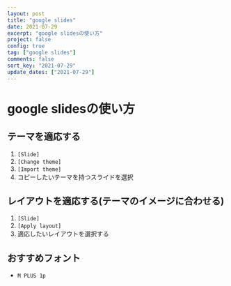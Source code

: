 ```yaml
---
layout: post
title: "google slides"
date: 2021-07-29
excerpt: "google slidesの使い方"
project: false
config: true
tag: ["google slides"]
comments: false
sort_key: "2021-07-29"
update_dates: ["2021-07-29"]
---
```


# google slidesの使い方

## テーマを適応する
 1. `[Slide]`
 2. `[Change theme]`
 3. `[Import theme]`
 4. コピーしたいテーマを持つスライドを選択

## レイアウトを適応する(テーマのイメージに合わせる)
 1. `[Slide]`
 2. `[Apply layout]`
 3. 適応したいレイアウトを選択する

## おすすめフォント
 - `M PLUS 1p`
